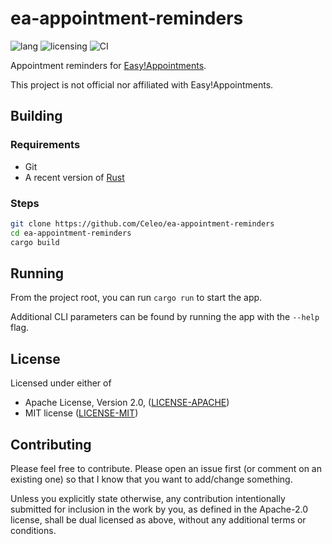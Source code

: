 # ea-appointment-reminders

![lang](https://img.shields.io/badge/lang-rust-orange)
![licensing](https://img.shields.io/badge/license-MIT_or_Apache_2.0-blue)
![CI](https://github.com/Celeo/ea-appointment-reminders/actions/workflows/ci.yml/badge.svg)

Appointment reminders for [Easy!Appointments](https://easyappointments.org/).

This project is not official nor affiliated with Easy!Appointments.

## Building

### Requirements

- Git
- A recent version of [Rust](https://www.rust-lang.org/tools/install)

### Steps

```sh
git clone https://github.com/Celeo/ea-appointment-reminders
cd ea-appointment-reminders
cargo build
```

## Running

From the project root, you can run `cargo run` to start the app.

Additional CLI parameters can be found by running the app with the `--help` flag.

## License

Licensed under either of

* Apache License, Version 2.0, ([LICENSE-APACHE](LICENSE-APACHE))
* MIT license ([LICENSE-MIT](LICENSE-MIT))

## Contributing

Please feel free to contribute. Please open an issue first (or comment on an existing one) so that I know that you want to add/change something.

Unless you explicitly state otherwise, any contribution intentionally submitted for inclusion in the work by you, as defined in the Apache-2.0 license, shall be dual licensed as above, without any additional terms or conditions.
